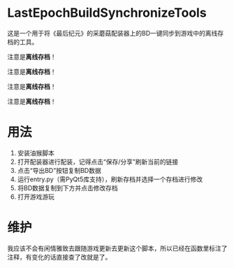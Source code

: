 # LastEpochBuildSynchronizeTools

这是一个用于将《最后纪元》的采蘑菇配装器上的BD一键同步到游戏中的离线存档的工具。

注意是**离线存档**！

注意是**离线存档**！

注意是**离线存档**！

注意是**离线存档**！

# 用法

1. 安装油猴脚本
2. 打开配装器进行配装，记得点击“保存/分享”刷新当前的链接
3. 点击“导出BD”按钮复制BD数据
4. 运行entry.py（需PyQt5库支持），刷新存档并选择一个存档进行修改
5. 将BD数据复制到下方并点击修改存档
6. 打开游戏游玩

# 维护

我应该不会有闲情雅致去跟随游戏更新去更新这个脚本，所以已经在函数里标注了注释，有变化的话直接查了改就是了。
